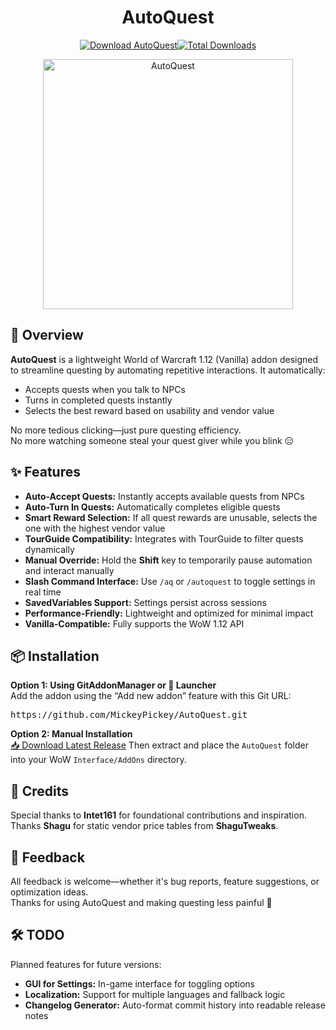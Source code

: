 <h1 align="center">AutoQuest</h1>

<div align="center">
  <a href="https://github.com/MickeyPickey/AutoQuest/releases/latest">
    <img src="https://img.shields.io/github/v/release/MickeyPickey/AutoQuest?label=Download" alt="Download AutoQuest"><img src="https://img.shields.io/github/downloads/MickeyPickey/AutoQuest/total?label=Downloads" alt="Total Downloads">
  </a>
</div>

<p align="center">
  <img src="./AutoQuest.png" alt="AutoQuest" width="400">
</p>

## 🧭 Overview
**AutoQuest** is a lightweight World of Warcraft 1.12 (Vanilla) addon designed to streamline questing by automating repetitive interactions. It automatically:
- Accepts quests when you talk to NPCs  
- Turns in completed quests instantly  
- Selects the best reward based on usability and vendor value  

No more tedious clicking—just pure questing efficiency.  
No more watching someone steal your quest giver while you blink 😑

## ✨ Features
- **Auto-Accept Quests:** Instantly accepts available quests from NPCs  
- **Auto-Turn In Quests:** Automatically completes eligible quests  
- **Smart Reward Selection:** If all quest rewards are unusable, selects the one with the highest vendor value  
- **TourGuide Compatibility:** Integrates with TourGuide to filter quests dynamically  
- **Manual Override:** Hold the **Shift** key to temporarily pause automation and interact manually  
- **Slash Command Interface:** Use `/aq` or `/autoquest` to toggle settings in real time  
- **SavedVariables Support:** Settings persist across sessions  
- **Performance-Friendly:** Lightweight and optimized for minimal impact  
- **Vanilla-Compatible:** Fully supports the WoW 1.12 API  

## 📦 Installation
**Option 1: Using GitAddonManager or 🐢 Launcher**  
Add the addon using the “Add new addon” feature with this Git URL:  
<pre>https://github.com/MickeyPickey/AutoQuest.git</pre>

**Option 2: Manual Installation**  
[📥 Download Latest Release](https://github.com/MickeyPickey/AutoQuest/releases/latest)
Then extract and place the `AutoQuest` folder into your WoW `Interface/AddOns` directory.

## 🙌 Credits
Special thanks to **Intet161** for foundational contributions and inspiration.  
Thanks **Shagu** for static vendor price tables from **ShaguTweaks**.

## 💬 Feedback
All feedback is welcome—whether it's bug reports, feature suggestions, or optimization ideas.  
Thanks for using AutoQuest and making questing less painful 🐢

## 🛠️ TODO
Planned features for future versions:
- **GUI for Settings:** In-game interface for toggling options  
- **Localization:** Support for multiple languages and fallback logic  
- **Changelog Generator:** Auto-format commit history into readable release notes